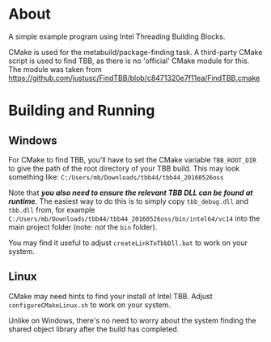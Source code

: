 About
=====

A simple example program using Intel Threading Building Blocks.

CMake is used for the metabuild/package-finding task.
A third-party CMake script is used to find TBB, as there is no 'official' CMake module for this.
The module was taken from
https://github.com/justusc/FindTBB/blob/c8471320e7f11ea/FindTBB.cmake


Building and Running
====================

Windows
-------

For CMake to find TBB, you'll have to set the CMake variable `TBB_ROOT_DIR` to give the path of the root directory of your TBB build. This may look something like: `C:/Users/mb/Downloads/tbb44/tbb44_20160526oss`

Note that ***you also need to ensure the relevant TBB DLL can be found at runtime***.
The easiest way to do this is to simply copy `tbb_debug.dll` and `tbb.dll` from, for example `C:/Users/mb/Downloads/tbb44/tbb44_20160526oss/bin/intel64/vc14`
into the main project folder (note: *not* the `bin` folder).

You may find it useful to adjust `createLinkToTbbDll.bat` to work on your system.


Linux
-----

CMake may need hints to find your install of Intel TBB. Adjust `configureCMakeLinux.sh` to work on your system.

Unlike on Windows, there's no need to worry about the system finding the shared object library after the build has completed.

